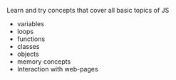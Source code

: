 Learn and try concepts that cover all basic topics of JS
- variables
- loops
- functions
- classes
- objects
- memory concepts
- Interaction with web-pages